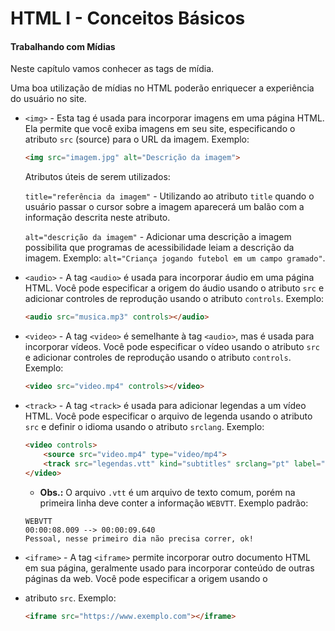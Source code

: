 # HTML I - Conceitos Básicos

#### Trabalhando com Mídias

Neste capítulo vamos conhecer as tags de mídia. 

Uma boa utilização de mídias no HTML poderão enriquecer a experiência do usuário no site.

* `<img>` - Esta tag é usada para incorporar imagens em uma página HTML. Ela permite que você exiba imagens em seu site, especificando o atributo `src` (source) para o URL da imagem. Exemplo:

  ```html
  <img src="imagem.jpg" alt="Descrição da imagem">
  ```

  Atributos úteis de serem utilizados:

  `title="referência da imagem"` - Utilizando ao atributo `title` quando o usuário passar o cursor sobre a imagem aparecerá um balão com a informação descrita neste atributo.

  `alt="descrição da imagem"` - Adicionar uma descrição a imagem possibilita que programas de acessibilidade leiam a descrição da imagem. Exemplo: `alt="Criança jogando futebol em um campo gramado"`.

* `<audio>` - A tag `<audio>` é usada para incorporar áudio em uma página HTML. Você pode especificar a origem do áudio usando o atributo `src` e adicionar controles de reprodução usando o atributo `controls`. Exemplo:

  ```html
  <audio src="musica.mp3" controls></audio>
  ```

* `<video>` -  A tag `<video>` é semelhante à tag `<audio>`, mas é usada para incorporar vídeos. Você pode especificar o vídeo usando o atributo `src` e adicionar controles de reprodução usando o atributo `controls`. Exemplo:

  ```html
  <video src="video.mp4" controls></video>
  ```

* `<track>` - A tag `<track>` é usada para adicionar legendas a um vídeo HTML. Você pode especificar o arquivo de legenda usando o atributo `src` e definir o idioma usando o atributo `srclang`. Exemplo:

  ```html
  <video controls>
      <source src="video.mp4" type="video/mp4">
      <track src="legendas.vtt" kind="subtitles" srclang="pt" label="Português">
  </video>
  ```

  * **Obs.:** O arquivo `.vtt` é um arquivo de texto comum, porém na primeira linha deve conter a informação `WEBVTT`. Exemplo padrão:

  ```vtt
  WEBVTT
  00:00:08.009 --> 00:00:09.640
  Pessoal, nesse primeiro dia não precisa correr, ok!
  ```

* `<iframe>` - A tag `<iframe>` permite incorporar outro documento HTML em sua página, geralmente usado para incorporar conteúdo de outras páginas da web. Você pode especificar a origem usando o 

* atributo `src`. Exemplo:

  ```html
  <iframe src="https://www.exemplo.com"></iframe>
  ```

  

